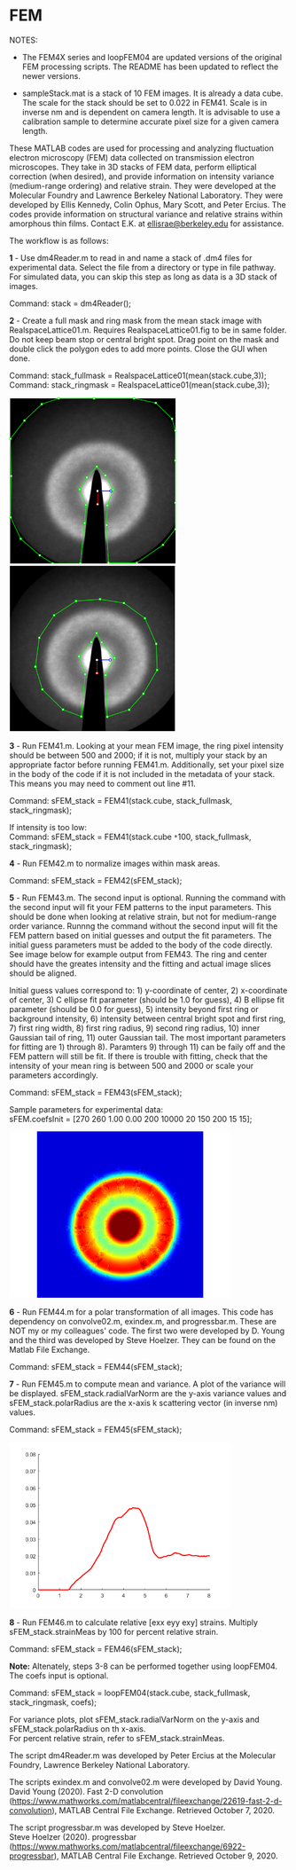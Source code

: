 # FEM

NOTES: 

- The FEM4X series and loopFEM04 are updated versions of the original FEM processing scripts. The README has been updated to reflect the newer versions.

- sampleStack.mat is a stack of 10 FEM images. It is already a data cube. The scale for the stack should be set to 0.022 in FEM41. Scale is in inverse nm and is dependent on camera length. It is advisable to use a calibration sample to determine accurate pixel size for a given camera length.

These MATLAB codes are used for processing and analyzing fluctuation electron microscopy (FEM) data collected on transmission electron microscopes. They take in 3D stacks of FEM data, perform elliptical correction (when desired), and provide information on intensity variance (medium-range ordering) and relative strain. They were developed at the Molecular Foundry and Lawrence Berkeley National Laboratory. They were developed by Ellis Kennedy, Colin Ophus, Mary Scott, and Peter Ercius. The codes provide information on structural variance and relative strains within amorphous thin films. Contact E.K. at ellisrae@berkeley.edu for assistance.

The workflow is as follows: <br/>

__1__ - Use dm4Reader.m to read in and name a stack of .dm4 files for experimental data. Select the file from a directory or type in file pathway. For simulated data, you can skip this step as long as data is a 3D stack of images. <br/>
  
  Command: stack = dm4Reader();

__2__ - Create a full mask and ring mask from the mean stack image with RealspaceLattice01.m. Requires RealspaceLattice01.fig to be in same folder. Do not keep beam stop or central bright spot. Drag point on the mask and double click the polygon edes to add more points. Close the GUI when done. <br/>
  
  Command: stack_fullmask = RealspaceLattice01(mean(stack.cube,3));
  Command: stack_ringmask = RealspaceLattice01(mean(stack.cube,3));
  
   <img src="https://github.com/ScottLabUCB/FEM/blob/master/exampleFullMask.PNG" height="300"> <img src="https://github.com/ScottLabUCB/FEM/blob/master/exampleRingMask.PNG" height="300">
  
__3__ - Run FEM41.m. Looking at your mean FEM image, the ring pixel intensity should be between 500 and 2000; if it is not, multiply your stack by an appropriate factor before running FEM41.m. Additionally, set your pixel size in the body of the code if it is not included in the metadata of your stack. This means you may need to comment out line #11. <br/>
  
  Command: sFEM_stack = FEM41(stack.cube, stack_fullmask, stack_ringmask);
  
  If intensity is too low: <br/>
  Command: sFEM_stack = FEM41(stack.cube `*`100, stack_fullmask, stack_ringmask);

__4__ - Run FEM42.m to normalize images within mask areas. <br/>
  
  Command: sFEM_stack = FEM42(sFEM_stack);
  
__5__ - Run FEM43.m. The second input is optional. Running the command with the second input will fit your FEM patterns to the input parameters. This should be done when looking at relative strain, but not for medium-range order variance. Runnng the command without the second input will fit the FEM pattern based on initial guesses and output the fit parameters. The initial guess parameters must be added to the body of the code directly. See image below for example output from FEM43. The ring and center should have the greates intensity and the fitting and actual image slices should be aligned.

Initial guess values correspond to: 1) y-coordinate of center, 2) x-coordinate of center, 3) C ellipse fit parameter (should be 1.0 for guess), 4) B ellipse fit parameter (should be 0.0 for guess), 5) intensity beyond first ring or background intensity, 6) intensity between central bright spot and first ring, 7) first ring width, 8) first ring radius, 9) second ring radius, 10) inner Gaussian tail of ring, 11) outer Gaussian tail. The most important parameters for fitting are 1) through 8). Paramters 9) through 11) can be faily off and the FEM pattern will still be fit. If there is trouble with fitting, check that the intensity of your mean ring is between 500 and 2000 or scale your parameters accordingly. <br/>
  
  Command: sFEM_stack = FEM43(sFEM_stack);
  
  Sample parameters for experimental data: <br/>
   sFEM.coefsInit = [270 260 1.00 0.00 200 10000 20 150 200 15 15];
   
   <img src="https://github.com/ScottLabUCB/FEM/blob/master/exampleFEM43.PNG" height="300">
  
__6__ - Run FEM44.m for a polar transformation of all images. This code has dependency on convolve02.m, exindex.m, and progressbar.m. These are NOT my or my colleagues' code. The first two were developed by D. Young and the third was developed by Steve Hoelzer. They can be found on the Matlab File Exchange. <br/>
  
  Command: sFEM_stack = FEM44(sFEM_stack);
  
__7__ - Run FEM45.m to compute mean and variance. A plot of the variance will be displayed. sFEM_stack.radialVarNorm are the y-axis variance values and sFEM_stack.polarRadius are the x-axis k scattering vector (in inverse nm) values.  <br/>
  
  Command: sFEM_stack = FEM45(sFEM_stack);
  
  <img src="https://github.com/ScottLabUCB/FEM/blob/master/exampleFEM45.PNG" height="300">
  
__8__ - Run FEM46.m to calculate relative [exx eyy exy] strains. Multiply sFEM_stack.strainMeas by 100 for percent relative strain. <br/>
  
  Command: sFEM_stack = FEM46(sFEM_stack);
  
  
__Note:__ Altenately, steps 3-8 can be performed together using loopFEM04. The coefs input is optional. <br/>
  
  Command: sFEM_stack = loopFEM04(stack.cube, stack_fullmask, stack_ringmask, coefs);
  
For variance plots, plot sFEM_stack.radialVarNorm on the y-axis and sFEM_stack.polarRadius on th x-axis. <br/>
For percent relative strain, refer to sFEM_stack.strainMeas.


The script dm4Reader.m was developed by Peter Ercius at the Molecular Foundry, Lawrence Berkeley National Laboratory. 

The scripts exindex.m and convolve02.m were developed by David Young. <br/>
David Young (2020). Fast 2-D convolution (https://www.mathworks.com/matlabcentral/fileexchange/22619-fast-2-d-convolution), MATLAB Central File Exchange. Retrieved October 7, 2020.

The script progressbar.m was developed by Steve Hoelzer. </br>
Steve Hoelzer (2020). progressbar (https://www.mathworks.com/matlabcentral/fileexchange/6922-progressbar), MATLAB Central File Exchange. Retrieved October 9, 2020.
